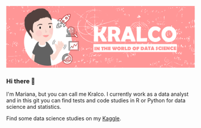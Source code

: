 ![readme-cover](https://github.com/marianakralco/docs/blob/main/mkcover.png?raw=true)

### Hi there 👋

I'm Mariana, but you can call me Kralco. I currently work as a data analyst and in this git you can find tests and code studies in R or Python for data science and statistics.

Find some data science studies on my <a href="https://www.kaggle.com/marianakralco">Kaggle</a>.
